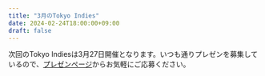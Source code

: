```yaml
---
title: "3月のTokyo Indies"
date: 2024-02-24T18:00:00+09:00
draft: false
---
```


次回のTokyo Indiesは3月27日開催となります。いつも通りプレゼンを募集しているので、[プレゼンページ](/present)からお気軽にご応募ください。
